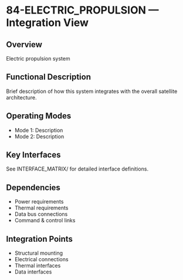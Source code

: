 # 84-ELECTRIC_PROPULSION — Integration View

## Overview
Electric propulsion system

## Functional Description
Brief description of how this system integrates with the overall satellite architecture.

## Operating Modes
- Mode 1: Description
- Mode 2: Description

## Key Interfaces
See INTERFACE_MATRIX/ for detailed interface definitions.

## Dependencies
- Power requirements
- Thermal requirements
- Data bus connections
- Command & control links

## Integration Points
- Structural mounting
- Electrical connections
- Thermal interfaces
- Data interfaces
